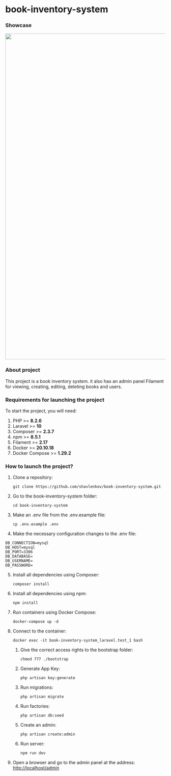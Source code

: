 # book-inventory-system

### Showcase
<img src="./showcase.gif" width="1024">

### About project
This project is a book inventory system. it also has an admin panel Filament for viewing, creating, editing, deleting books and users.

### Requirements for launching the project
To start the project, you will need:

1. PHP >= **8.2.6**
2. Laravel >= **10**
3. Composer >= **2.3.7**
4. npm >= **8.5.1**
5. Filament >= **2.17**
6. Docker >= **20.10.18**
7. Docker Compose >= **1.29.2**

### How to launch the project?
1. Clone a repository:

   `git clone https://github.com/shavlenkov/book-inventory-system.git`
2. Go to the book-inventory-system folder:

   `cd book-inventory-system`
3. Make an .env file from the .env.example file:

   `cp .env.example .env`
4. Make the necessary configuration changes to the .env file:
```
DB_CONNECTION=mysql
DB_HOST=mysql
DB_PORT=3306
DB_DATABASE=
DB_USERNAME=
DB_PASSWORD=
```
5. Install all dependencies using Composer:

   `composer install`
6. Install all dependencies using npm:

   `npm install`
7. Run containers using Docker Compose:

   `docker-compose up -d`
8. Connect to the container:

   `docker exec -it book-inventory-system_laravel.test_1 bash`
    1. Give the correct access rights to the bootstrap folder:

       `chmod 777 ./bootstrap`
    2. Generate App Key:

       `php artisan key:generate`
    3. Run migrations:

       `php artisan migrate`
    4. Run factories:

       `php artisan db:seed`
    5. Сreate an admin:

       `php artisan create:admin`
    6. Run server:

       `npm run dev`
9. Open a browser and go to the admin panel at the address:
   [http://localhost/admin](http://localhost/admin "http://localhost/admin")
